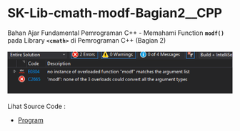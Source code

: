 # SK-Lib-cmath-modf-Bagian2__CPP
Bahan Ajar Fundamental Pemrograman C++ - Memahami Function <code><b>modf()</b></code> pada Library <code><b>&lt;cmath></b></code> di Pemrograman C++ (Bagian 2)<br><br>
<img src="https://github.com/RizkyKhapidsyah/SK-Lib-cmath-modf-Bagian2__CPP/blob/master/SK-Lib-cmath-modf-Bagian2__CPP/result/001.PNG"><br><br>
Lihat Source Code : <br>
- <a href="https://github.com/RizkyKhapidsyah/SK-Lib-cmath-modf-Bagian2__CPP/blob/master/SK-Lib-cmath-modf-Bagian2__CPP/Source.cpp">Program</a>
